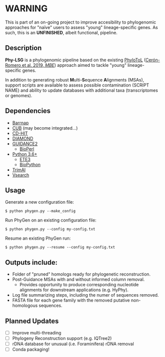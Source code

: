 # WARNING

This is part of an on-going project to improve accesibility to phylogenomic approaches for "naïve" users to assess "young" lineage-specific genes. As such, this is an **UNFINISHED**, albeit functional, pipeline.

## Description
**Phy-LSG** is a phylogenomic pipeline based on the existing [PhyloToL](https://github.com/Katzlab/PhyloTOL) ([Cerón-Romero et al. 2019, *MBE*](https://academic.oup.com/mbe/article/36/8/1831/5486329)) approach aimed to tackle "young" lineage-specific genes. 

In addition to generating robust **M**ulti-**S**equence **A**lignments (MSAs), support scripts are available to assess possible contamination (SCRIPT NAME) and ability to update databases with additional taxa (transcriptomes or genomes). 

## Dependencies
+ [Barrnap](https://github.com/weizhongli/cdhit)
+ [CUB](https://github.com/xxmalcala/CUB) (may become integrated...)
+ [CD-HIT](https://github.com/weizhongli/cdhit)
+ [DIAMOND](https://github.com/bbuchfink/diamond)
+ [GUIDANCE2](http://guidance.tau.ac.il/source.php)
  - [BioPerl](https://bioperl.org/)
+ [Python 3.6+](https://www.python.org/downloads/)
  - [ETE3](http://etetoolkit.org/)
  - [BioPython](https://biopython.org/wiki/Download)
+ [TrimAl](https://github.com/inab/trimal)
+ [Vsearch](https://github.com/torognes/vsearch)

## Usage
Generate a new configuration file:
```
$ python phygen.py --make_config
```
Run PhyGen on an existing configuration file:
```
$ python phygen.py --config my-config.txt
```
Resume an existing PhyGen run:
```
$ python phygen.py --resume --config my-config.txt
```

## Outputs include:
+ Folder of "pruned" homologs ready for phylogenetic reconstruction.
+ Post-Guidance MSAs with and without informed column removal.
  - Provides opportunity to produce corresponding nucleotide alignments for downstream applications (e.g. HyPhy).
+ Log file summarizing steps, including the numer of sequences removed.
+ FASTA file for each gene family with the removed putative non-homologous sequences.

## Planned Updates
- [ ] Improve multi-threading
- [ ] Phylogeny Reconstruction support (e.g. IQTree2)
- [ ] rDNA database for unusual (i.e. Foraminifera) rDNA removal
- [ ] Conda packaging!

